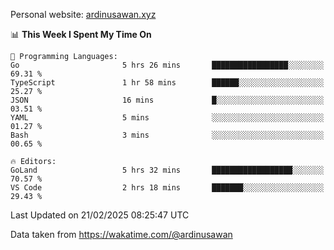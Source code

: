 Personal website: [ardinusawan.xyz](https://ardinusawan.xyz)

<!--START_SECTION:waka-->
📊 **This Week I Spent My Time On** 

```text
💬 Programming Languages: 
Go                       5 hrs 26 mins       █████████████████░░░░░░░░   69.31 % 
TypeScript               1 hr 58 mins        ██████░░░░░░░░░░░░░░░░░░░   25.27 % 
JSON                     16 mins             █░░░░░░░░░░░░░░░░░░░░░░░░   03.51 % 
YAML                     5 mins              ░░░░░░░░░░░░░░░░░░░░░░░░░   01.27 % 
Bash                     3 mins              ░░░░░░░░░░░░░░░░░░░░░░░░░   00.65 % 

🔥 Editors: 
GoLand                   5 hrs 32 mins       ██████████████████░░░░░░░   70.57 % 
VS Code                  2 hrs 18 mins       ███████░░░░░░░░░░░░░░░░░░   29.43 % 
```


 Last Updated on 21/02/2025 08:25:47 UTC
<!--END_SECTION:waka-->
Data taken from https://wakatime.com/@ardinusawan
